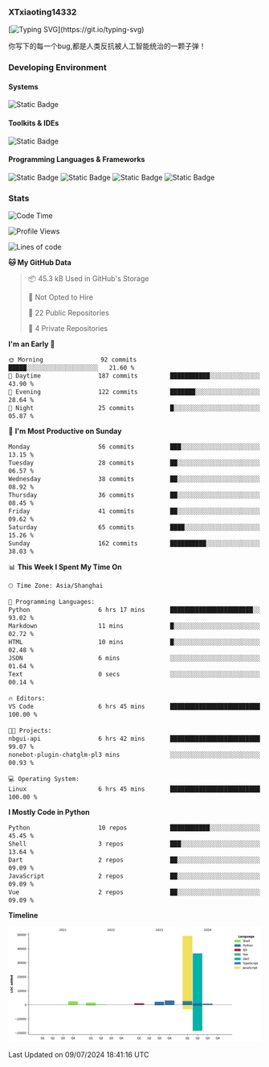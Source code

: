 ### XTxiaoting14332

[![Typing SVG](https://readme-typing-svg.herokuapp.com?font=JetBrians+Mono&pause=1000&random=false&width=435&lines=Hello+World!)](https://git.io/typing-svg)

你写下的每一个bug,都是人类反抗被人工智能统治的一颗子弹！

### Developing Environment

#### Systems

![Static Badge](https://img.shields.io/badge/Ubuntu-%20?style=flat-square&logo=ubuntu&logoColor=white&color=E34F26)

#### Toolkits & IDEs

![Static Badge](https://img.shields.io/badge/Visual%20Studio%20Code-%20?style=flat-square&logo=visualstudiocode&logoColor=white&color=blue)

#### Programming Languages & Frameworks

![Static Badge](https://img.shields.io/badge/Dart-%20?style=flat-square&logo=dart&logoColor=white&color=0175C2)
![Static Badge](https://img.shields.io/badge/Flutter-%20?style=flat-square&logo=flutter&logoColor=white&color=02569B)
![Static Badge](https://img.shields.io/badge/Python-%20?style=flat-square&logo=python&logoColor=white&color=E7A781)
![Static Badge](https://img.shields.io/badge/Bash%20Shell-%20?style=flat-square&logo=shell&logoColor=white&color=49D868)

### Stats

<!--START_SECTION:waka-->
![Code Time](http://img.shields.io/badge/Code%20Time-28%20hrs%2010%20mins-blue)

![Profile Views](http://img.shields.io/badge/Profile%20Views-0-blue)

![Lines of code](https://img.shields.io/badge/From%20Hello%20World%20I%27ve%20Written-96.6%20thousand%20lines%20of%20code-blue)

**🐱 My GitHub Data** 

> 📦 45.3 kB Used in GitHub's Storage 
 > 
> 🚫 Not Opted to Hire
 > 
> 📜 22 Public Repositories 
 > 
> 🔑 4 Private Repositories 
 > 
**I'm an Early 🐤** 

```text
🌞 Morning                92 commits          █████░░░░░░░░░░░░░░░░░░░░   21.60 % 
🌆 Daytime                187 commits         ███████████░░░░░░░░░░░░░░   43.90 % 
🌃 Evening                122 commits         ███████░░░░░░░░░░░░░░░░░░   28.64 % 
🌙 Night                  25 commits          █░░░░░░░░░░░░░░░░░░░░░░░░   05.87 % 
```
📅 **I'm Most Productive on Sunday** 

```text
Monday                   56 commits          ███░░░░░░░░░░░░░░░░░░░░░░   13.15 % 
Tuesday                  28 commits          ██░░░░░░░░░░░░░░░░░░░░░░░   06.57 % 
Wednesday                38 commits          ██░░░░░░░░░░░░░░░░░░░░░░░   08.92 % 
Thursday                 36 commits          ██░░░░░░░░░░░░░░░░░░░░░░░   08.45 % 
Friday                   41 commits          ██░░░░░░░░░░░░░░░░░░░░░░░   09.62 % 
Saturday                 65 commits          ████░░░░░░░░░░░░░░░░░░░░░   15.26 % 
Sunday                   162 commits         ██████████░░░░░░░░░░░░░░░   38.03 % 
```


📊 **This Week I Spent My Time On** 

```text
🕑︎ Time Zone: Asia/Shanghai

💬 Programming Languages: 
Python                   6 hrs 17 mins       ███████████████████████░░   93.02 % 
Markdown                 11 mins             █░░░░░░░░░░░░░░░░░░░░░░░░   02.72 % 
HTML                     10 mins             █░░░░░░░░░░░░░░░░░░░░░░░░   02.48 % 
JSON                     6 mins              ░░░░░░░░░░░░░░░░░░░░░░░░░   01.64 % 
Text                     0 secs              ░░░░░░░░░░░░░░░░░░░░░░░░░   00.14 % 

🔥 Editors: 
VS Code                  6 hrs 45 mins       █████████████████████████   100.00 % 

🐱‍💻 Projects: 
nbgui-api                6 hrs 42 mins       █████████████████████████   99.07 % 
nonebot-plugin-chatglm-pl3 mins              ░░░░░░░░░░░░░░░░░░░░░░░░░   00.93 % 

💻 Operating System: 
Linux                    6 hrs 45 mins       █████████████████████████   100.00 % 
```

**I Mostly Code in Python** 

```text
Python                   10 repos            ███████████░░░░░░░░░░░░░░   45.45 % 
Shell                    3 repos             ███░░░░░░░░░░░░░░░░░░░░░░   13.64 % 
Dart                     2 repos             ██░░░░░░░░░░░░░░░░░░░░░░░   09.09 % 
JavaScript               2 repos             ██░░░░░░░░░░░░░░░░░░░░░░░   09.09 % 
Vue                      2 repos             ██░░░░░░░░░░░░░░░░░░░░░░░   09.09 % 
```



**Timeline**

![Lines of Code chart](https://raw.githubusercontent.com/XTxiaoting14332/XTxiaoting14332/main/assets/bar_graph.png)


 Last Updated on 09/07/2024 18:41:16 UTC
<!--END_SECTION:waka-->